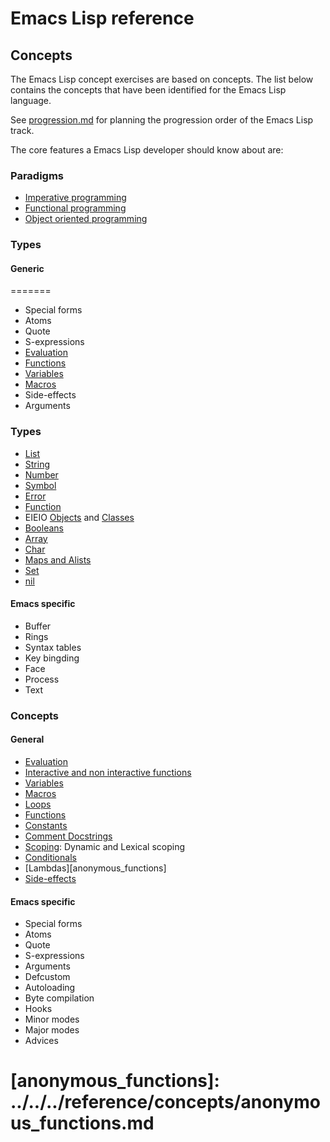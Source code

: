 # Emacs Lisp reference

## Concepts

The Emacs Lisp concept exercises are based on concepts.
The list below contains the concepts that have been identified for the Emacs Lisp language.

See [progression.md](progression.md) for planning the progression order of the Emacs Lisp track.

The core features a Emacs Lisp developer should know about are:

### Paradigms

- [Imperative programming][imperative]
- [Functional programming][functional]
- [Object oriented programming][oop]

[imperative]: ../../../reference/paradigms/imperative.md
[oop]: ../../../reference/paradigms/object-oriented.md
[functional]: ../../../reference/paradigms/functional.md

### Types

#### Generic

=======

- Special forms
- Atoms
- Quote
- S-expressions
- [Evaluation][evaluation]
- [Functions][functions]
- [Variables][variables]
- [Macros][macros]
- Side-effects
- Arguments

### Types

- [List][list]
- [String][string]
- [Number][number]
- [Symbol][symbol]
- [Error][error]
- [Function][functions]
- EIEIO [Objects][objects] and [Classes][classes]
- [Booleans][boolean_logic]
- [Array][array]
- [Char][char]
- [Maps and Alists][map]
- [Set][set]
- [nil][undefined]

[array]: ../../../reference/types/array.md
[char]: ../../../reference/types/char.md
[map]: ../../../reference/types/map.md
[set]: ../../../reference/types/set.md
[undefined]: ../../../reference/types/undefined.md

#### Emacs specific

- Buffer
- Rings
- Syntax tables
- Key bingding
- Face
- Process
- Text

[evaluation]: ../../../reference/concepts/evaluation.md
[functions]: ../../../reference/concepts/functions.md
[variables]: ../../../reference/concepts/variables.md
[macros]: ../../../reference/concepts/macros.md
[list]: ../../../reference/types/list.md
[string]: ../../../reference/types/string.md
[number]: ../../../reference/types/number.md
[symbol]: ../../../reference/types/symbol.md
[error]: ../../../reference/types/error.md

### Concepts

#### General

- [Evaluation][evaluation]
- [Interactive and non interactive functions][functions]
- [Variables][variables]
- [Macros][macros]
- [Loops][loops]
- [Functions][functions]
- [Constants][constants]
- [Comment Docstrings][comments]
- [Scoping][scope]: Dynamic and Lexical scoping
- [Conditionals][conditionals]
- [Lambdas][anonymous_functions]
- [Side-effects][sideeffects]

#### Emacs specific

- Special forms
- Atoms
- Quote
- S-expressions
- Arguments
- Defcustom
- Autoloading
- Byte compilation
- Hooks
- Minor modes
- Major modes
- Advices

[evaluation]: ../../../reference/concepts/evaluation.md
[functions]: ../../../reference/concepts/functions.md
[variables]: ../../../reference/concepts/variables.md
[macros]: ../../../reference/concepts/macros.md
[scope]: ../../../reference/concepts/scope.md
[sideeffects]: ../../../reference/concepts/pure_functions.md
[objects]: ../../../reference/concepts/objects.md
[classes]: ../../../reference/concepts/classes.md
[loops]: ../../../reference/concepts/loops.md
[functions]: ../../../reference/concepts/functions.md
[constants]: ../../../reference/concepts/constants.md
[conditionals]: ../../../reference/concepts/conditionals.md
[comments]: ../../../reference/concepts/comments.md
[boolean_logic]: ../../../reference/concepts/boolean_logic.md

# [anonymous_functions]: ../../../reference/concepts/anonymous_functions.md
